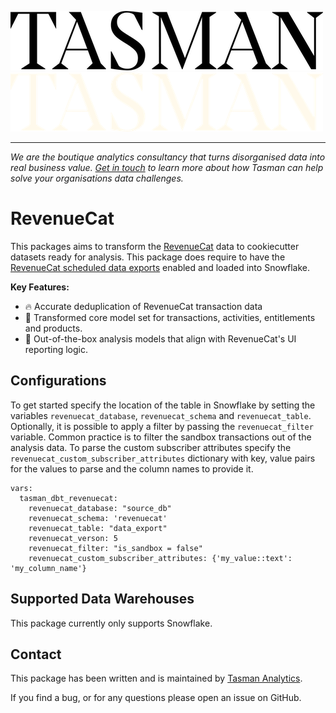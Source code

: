[![tasman_logo][tasman_wordmark_black]][tasman_website_light_mode]
[![tasman_logo][tasman_wordmark_cream]][tasman_website_dark_mode]

---
*We are the boutique analytics consultancy that turns disorganised data into real business value. [Get in touch][tasman_contact] to learn more about how Tasman can help solve your organisations data challenges.*

# RevenueCat
This packages aims to transform the [RevenueCat](https://www.revenuecat.com/) data to cookiecutter datasets ready for analysis. This package does require to have the [RevenueCat scheduled data exports](https://www.revenuecat.com/docs/integrations/scheduled-data-exports) enabled and loaded into Snowflake.

**Key Features:**
- 🔥 Accurate deduplication of RevenueCat transaction data
- 🎉 Transformed core model set for transactions, activities, entitlements and products.
- 🏃 Out-of-the-box analysis models that align with RevenueCat's UI reporting logic.


## Configurations
To get started specify the location of the table in Snowflake by setting the variables `revenuecat_database`, `revenuecat_schema` and `revenuecat_table`. Optionally, it is possible to apply a filter by passing the `revenuecat_filter` variable. Common practice is to filter the sandbox transactions out of the analysis data. To parse the custom subscriber attributes specify the `revenuecat_custom_subscriber_attributes` dictionary with key, value pairs for the values to parse and the column names to provide it.

```
vars:
  tasman_dbt_revenuecat:
    revenuecat_database: "source_db"
    revenuecat_schema: 'revenuecat'
    revenuecat_table: "data_export"
    revenuecat_verson: 5
    revenuecat_filter: "is_sandbox = false"
    revenuecat_custom_subscriber_attributes: {'my_value::text': 'my_column_name'}
```

## Supported Data Warehouses
This package currently only supports Snowflake.

## Contact
This package has been written and is maintained by [Tasman Analytics](https://tasman.ai).

If you find a bug, or for any questions please open an issue on GitHub.

[tasman_website_dark_mode]: https://tasman.ai?utm_source=github&utm_medium=internal-referral&utm_campaign=tasman-dbt-revenuecat#gh-dark-mode-only
[tasman_website_light_mode]: https://tasman.ai?utm_source=github&utm_medium=internal-referral&utm_campaign=tasman-dbt-revenuecat#gh-light-mode-only
[tasman_contact]: https://tasman.ai/contact?utm_source=github&utm_medium=internal-referral&utm_campaign=tasman-dbt-revenuecat
[tasman_wordmark_cream]: https://raw.githubusercontent.com/TasmanAnalytics/.github/master/images/tasman_wordmark_cream_500.png#gh-dark-mode-only
[tasman_wordmark_black]: https://raw.githubusercontent.com/TasmanAnalytics/.github/master/images/tasman_wordmark_black_500.png#gh-light-mode-only
